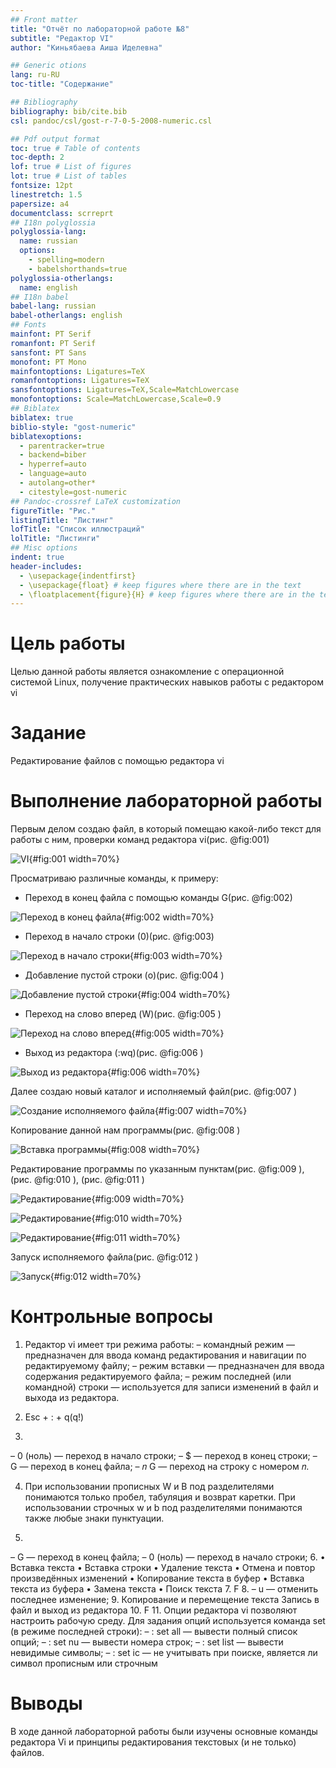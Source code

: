 ```yaml
---
## Front matter
title: "Отчёт по лабораторной работе №8"
subtitle: "Редактор VI"
author: "Киньябаева Аиша Иделевна"

## Generic otions
lang: ru-RU
toc-title: "Содержание"

## Bibliography
bibliography: bib/cite.bib
csl: pandoc/csl/gost-r-7-0-5-2008-numeric.csl

## Pdf output format
toc: true # Table of contents
toc-depth: 2
lof: true # List of figures
lot: true # List of tables
fontsize: 12pt
linestretch: 1.5
papersize: a4
documentclass: scrreprt
## I18n polyglossia
polyglossia-lang:
  name: russian
  options:
	- spelling=modern
	- babelshorthands=true
polyglossia-otherlangs:
  name: english
## I18n babel
babel-lang: russian
babel-otherlangs: english
## Fonts
mainfont: PT Serif
romanfont: PT Serif
sansfont: PT Sans
monofont: PT Mono
mainfontoptions: Ligatures=TeX
romanfontoptions: Ligatures=TeX
sansfontoptions: Ligatures=TeX,Scale=MatchLowercase
monofontoptions: Scale=MatchLowercase,Scale=0.9
## Biblatex
biblatex: true
biblio-style: "gost-numeric"
biblatexoptions:
  - parentracker=true
  - backend=biber
  - hyperref=auto
  - language=auto
  - autolang=other*
  - citestyle=gost-numeric
## Pandoc-crossref LaTeX customization
figureTitle: "Рис."
listingTitle: "Листинг"
lofTitle: "Список иллюстраций"
lolTitle: "Листинги"
## Misc options
indent: true
header-includes:
  - \usepackage{indentfirst}
  - \usepackage{float} # keep figures where there are in the text
  - \floatplacement{figure}{H} # keep figures where there are in the text
---
```


# Цель работы

Целью данной работы является ознакомление с операционной системой Linux, получение практических навыков работы с редактором vi

# Задание

Редактирование файлов с помощью редактора vi

# Выполнение лабораторной работы

Первым делом создаю файл, в который помещаю какой-либо текст для работы с ним, проверки команд редактора vi(рис. @fig:001)

![VI](image/3.png){#fig:001 width=70%}

Просматриваю различные команды, к примеру:

- Переход в конец файла с помощью команды G(рис. @fig:002)

![Переход в конец файла](image/1.png){#fig:002 width=70%}

- Переход в начало строки (0)(рис. @fig:003)

![Переход в начало строки](image/2.png){#fig:003 width=70%}

- Добавление пустой строки (o)(рис. @fig:004 )

![Добавление пустой строки](image/4.png){#fig:004 width=70%}

- Переход на слово вперед (W)(рис. @fig:005 )

![Переход на слово вперед](image/5.png){#fig:005 width=70%}

- Выход из редактора (:wq)(рис. @fig:006 )

![Выход из редактора](image/6.png){#fig:006 width=70%}

Далее создаю новый каталог и исполняемый файл(рис. @fig:007 )

![Создание исполняемого файла](image/7.png){#fig:007 width=70%}

Копирование данной нам программы(рис. @fig:008 )

![Вставка программы](image/8.png){#fig:008 width=70%}

Редактирование программы по указанным пунктам(рис. @fig:009 ), (рис. @fig:010 ), (рис. @fig:011 )

![Редактирование](image/9.png){#fig:009 width=70%}

![Редактирование](image/10.png){#fig:010 width=70%}

![Редактирование](image/11.png){#fig:011 width=70%}

Запуск исполняемого файла(рис. @fig:012 )

![Запуск](image/12.png){#fig:012 width=70%}

# Контрольные вопросы

1. Редактор vi имеет три режима работы: – командный режим — предназначен для ввода команд редактирования и навигации по редактируемому файлу; – режим вставки — предназначен для ввода содержания редактируемого файла; – режим последней (или командной) строки — используется для записи изменений в файл и выхода из редактора.

2. Esc + : + q(q!)

3. 
  – 0 (ноль) — переход в начало строки; 
  – $ — переход в конец строки; 
  – G — переход в конец файла;
  – 𝑛 G — переход на строку с номером 𝑛.

4. При использовании прописных W и B под разделителями понимаются только пробел, табуляция и возврат каретки. При использовании строчных w и b под разделителями понимаются также любые знаки пунктуации.

5. 
  – G — переход в конец файла;
  – 0 (ноль) — переход в начало строки;
6. 
   • Вставка текста
   • Вставка строки
   • Удаление текста
   • Отмена и повтор произведённых изменений
   • Копирование текста в буфер
   • Вставка текста из буфера
   • Замена текста
   • Поиск текста
7. F
8. – u — отменить последнее изменение;
9. Копирование и перемещение текста
   Запись в файл и выход из редактора
10. F
11. Опции редактора vi позволяют настроить рабочую среду. Для задания опций используется команда set (в режиме последней строки): – : set all — вывести полный список опций; – : set nu — вывести номера строк; – : set list — вывести невидимые символы; – : set ic — не учитывать при поиске, является ли символ прописным или строчным

# Выводы

В ходе данной лабораторной работы были изучены основные команды редактора Vi и принципы редактирования текстовых (и не только) файлов.
